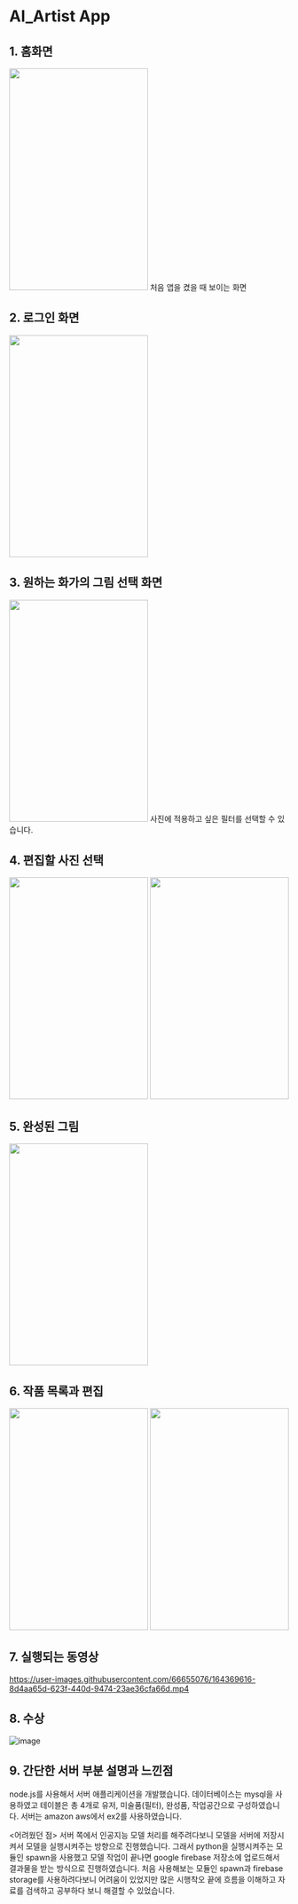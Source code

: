 # AI_Artist App

## 1. 홈화면
<img src="https://user-images.githubusercontent.com/66655076/164369125-958b7f27-1344-41ed-916d-3959af99c439.png" width="250" height="400">
처음 앱을 켰을 때 보이는 화면

## 2. 로그인 화면
<img src="https://user-images.githubusercontent.com/66655076/164369151-55f02d81-4a46-4de8-8e1c-37375b2ef32d.png" width="250" height="400">


## 3. 원하는 화가의 그림 선택 화면
<img src="https://user-images.githubusercontent.com/66655076/164369190-345f59b9-50fb-473d-9577-ce3c1a7060ce.png" width="250" height="400">
사진에 적용하고 싶은 필터를 선택할 수 있습니다.

## 4. 편집할 사진 선택
<div>
  <img src="https://user-images.githubusercontent.com/66655076/164369276-c36221f7-1214-434e-9cc1-cc670a086598.png" width="250" height="400">
  <img src="https://user-images.githubusercontent.com/66655076/164369357-163d980b-e656-41aa-9b04-d6dfc8c04036.png" width="250" height="400">
</div>

## 5. 완성된 그림
<img src="https://user-images.githubusercontent.com/66655076/164369414-22473e0f-96e8-460a-89bd-5aef70f941ac.png" width="250" height="400">

## 6. 작품 목록과 편집
<div>
  <img src="https://user-images.githubusercontent.com/66655076/164369470-8eb24929-4b36-45aa-ad69-01a3b90d8f95.png" width="250" height="400">
  <img src="https://user-images.githubusercontent.com/66655076/164369525-7ca31eef-6ded-4adc-ae3d-046da58e26fa.png" width="250" height="400">
</div>

## 7. 실행되는 동영상
https://user-images.githubusercontent.com/66655076/164369616-8d4aa65d-623f-440d-9474-23ae36cfa66d.mp4

## 8. 수상
![image](https://user-images.githubusercontent.com/66655076/164369729-05ab0091-9674-4bd9-a9b3-feccce97c717.png)

## 9. 간단한 서버 부분 설명과 느낀점
node.js를 사용해서 서버 애플리케이션을 개발했습니다. 데이터베이스는 mysql을 사용하였고
테이블은 총 4개로 유저, 미술품(필터), 완성품, 작업공간으로 구성하였습니다.
서버는 amazon aws에서 ex2를 사용하였습니다. 

<어려웠던 점>
서버 쪽에서 인공지능 모델 처리를 해주려다보니 모델을 서버에 저장시켜서 모델을 실행시켜주는 방향으로 진행했습니다.
그래서 python을 실행시켜주는 모듈인 spawn을 사용했고 모델 작업이 끝나면 google firebase 저장소에 업로드해서 결과물을 받는 방식으로 진행하였습니다.
처음 사용해보는 모듈인 spawn과 firebase storage를 사용하려다보니 어려움이 있었지만 많은 시행착오 끝에 흐름을 이해하고 자료를 검색하고 공부하다 보니 해결할 수 있었습니다.
